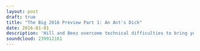 ```yaml
---
layout: post
draft: true
title: "The Big 2016 Preview Part 1: An Ant's Dick"
date: 2016-01-01
description: 'Hill and Beez overcome technical difficulties to bring you previews on the biggest albums of 2016 including Biffy Clyro, Avenged Sevenfold, BABYMETAL, Architects, Paramore, Deftones and more!'
soundcloud: 239912161
---
```

